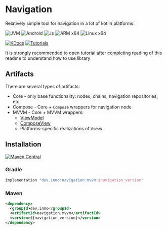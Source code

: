 # Navigation

Relatively simple tool for navigation in a lot of kotlin platforms:

![JVM](https://img.shields.io/badge/JVM-red?style=for-the-badge&logo=openjdk&logoColor=white)
![Android](https://img.shields.io/badge/Android-green?style=for-the-badge&logo=android&logoColor=white)
![Js](https://img.shields.io/badge/JavaScript-323330?style=for-the-badge&logo=javascript&logoColor=F7DF1E)
![ARM x64](https://img.shields.io/badge/ARMx64-0091BD?style=for-the-badge&logo=arm&logoColor=F7DF1E)
![Linux x64](https://img.shields.io/badge/Linuxx64-FCC624?style=for-the-badge&logo=linux&logoColor=F7DF1E)

[![KDocs](https://img.shields.io/badge/KDocs-323330?style=for-the-badge&logo=Kotlin&logoColor=7F52FF)](https://insanusmokrassar.github.io/navigation/)
[![Tutorials](https://img.shields.io/badge/Tutorials-0288D1?style=for-the-badge&logo=mkdocs&logoColor=white)](https://docs.inmo.dev/navigation/index.html)

It is strongly recommended to open tutorial after completing reading of this readme to understand how to use library

## Artifacts

There are several types of artifacts:

* Core - only base functionality: nodes, chains, navigation repositories, etc.
* Compose - Core + `Compose` wrappers for navigation node
* MVVM - Core + MVVM wrappers:
    * [ViewModel](./mvvm/src/commonMain/kotlin/ViewModel.kt)
    * [ComposeView](./mvvm/src/commonMain/kotlin/compose/ComposeView.kt)
    * Platforms-specific realizations of `View`s

## Installation

[![Maven Central](https://maven-badges.herokuapp.com/maven-central/dev.inmo/navigation.core/badge.svg)](https://maven-badges.herokuapp.com/maven-central/dev.inmo/navigation.core)

### Gradle

```groovy
implementation "dev.inmo:navigation.mvvm:$navigation_version"
```

### Maven

```xml
<dependency>
  <groupId>dev.inmo</groupId>
  <artifactId>navigation.mvvm</artifactId>
  <version>${navigation_version}</version>
</dependency>
```
